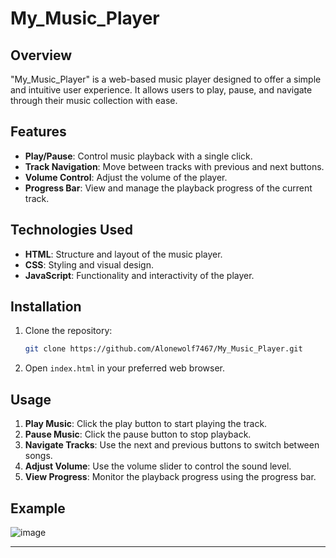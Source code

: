 # My_Music_Player

## Overview

"My_Music_Player" is a web-based music player designed to offer a simple and intuitive user experience. It allows users to play, pause, and navigate through their music collection with ease.

## Features

- **Play/Pause**: Control music playback with a single click.
- **Track Navigation**: Move between tracks with previous and next buttons.
- **Volume Control**: Adjust the volume of the player.
- **Progress Bar**: View and manage the playback progress of the current track.

## Technologies Used

- **HTML**: Structure and layout of the music player.
- **CSS**: Styling and visual design.
- **JavaScript**: Functionality and interactivity of the player.

## Installation

1. Clone the repository:
   ```bash
   git clone https://github.com/Alonewolf7467/My_Music_Player.git
   ```

2. Open `index.html` in your preferred web browser.

## Usage

1. **Play Music**: Click the play button to start playing the track.
2. **Pause Music**: Click the pause button to stop playback.
3. **Navigate Tracks**: Use the next and previous buttons to switch between songs.
4. **Adjust Volume**: Use the volume slider to control the sound level.
5. **View Progress**: Monitor the playback progress using the progress bar.

## Example

![image](https://github.com/user-attachments/assets/bc417c6b-f0e8-4105-8186-134207622a0c)


---

